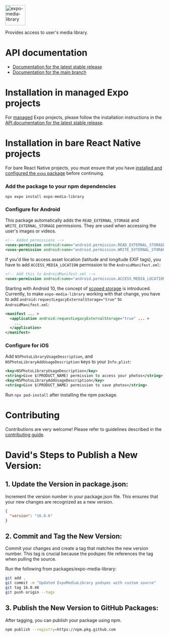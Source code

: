 <p>
  <a href="https://docs.expo.dev/versions/latest/sdk/media-library/">
    <img
      src="../../.github/resources/expo-media-library.svg"
      alt="expo-media-library"
      height="64" />
  </a>
</p>

Provides access to user's media library.

# API documentation

- [Documentation for the latest stable release](https://docs.expo.dev/versions/latest/sdk/media-library/)
- [Documentation for the main branch](https://docs.expo.dev/versions/unversioned/sdk/media-library/)

# Installation in managed Expo projects

For [managed](https://docs.expo.dev/archive/managed-vs-bare/) Expo projects, please follow the installation instructions in the [API documentation for the latest stable release](https://docs.expo.dev/versions/latest/sdk/media-library/).

# Installation in bare React Native projects

For bare React Native projects, you must ensure that you have [installed and configured the `expo` package](https://docs.expo.dev/bare/installing-expo-modules/) before continuing.

### Add the package to your npm dependencies

```
npx expo install expo-media-library
```

### Configure for Android

This package automatically adds the `READ_EXTERNAL_STORAGE` and `WRITE_EXTERNAL_STORAGE` permissions. They are used when accessing the user's images or videos.

```xml
<!-- Added permissions -->
<uses-permission android:name="android.permission.READ_EXTERNAL_STORAGE" />
<uses-permission android:name="android.permission.WRITE_EXTERNAL_STORAGE" />
```

If you'd like to access asset location (latitude and longitude EXIF tags), you have to add `ACCESS_MEDIA_LOCATION` permission to the `AndroidManifest.xml`:

```xml
<!-- Add this to AndroidManifest.xml -->
<uses-permission android:name="android.permission.ACCESS_MEDIA_LOCATION" />
```

Starting with Android 10, the concept of [scoped storage](https://developer.android.com/training/data-storage#scoped-storage) is introduced. Currently, to make `expo-media-library` working with that change, you have to add `android:requestLegacyExternalStorage="true"` to `AndroidManifest.xml`:

```xml
<manifest ... >
  <application android:requestLegacyExternalStorage="true" ... >
    ...
  </application>
</manifest>
```

### Configure for iOS

Add `NSPhotoLibraryUsageDescription`, and `NSPhotoLibraryAddUsageDescription` keys to your `Info.plist`:

```xml
<key>NSPhotoLibraryUsageDescription</key>
<string>Give $(PRODUCT_NAME) permission to access your photos</string>
<key>NSPhotoLibraryAddUsageDescription</key>
<string>Give $(PRODUCT_NAME) permission to save photos</string>
```

Run `npx pod-install` after installing the npm package.

# Contributing

Contributions are very welcome! Please refer to guidelines described in the [contributing guide](https://github.com/expo/expo#contributing).

# David's Steps to Publish a New Version:

## 1. Update the Version in package.json:

Increment the version number in your package.json file. This ensures that your new changes are recognized as a new version.

```json
{
  "version": "16.0.6"
}
```

## 2. Commit and Tag the New Version:

Commit your changes and create a tag that matches the new version number. This tag is crucial because the podspec file references the tag when pulling the source.

Run the following from packages/expo-media-library:

```bash
git add .
git commit -m "Updated ExpoMediaLibrary podspec with custom source"
git tag 16.0.46
git push origin --tags
```

## 3. Publish the New Version to GitHub Packages:

After tagging, you can publish your package using npm.

```bash
npm publish --registry=https://npm.pkg.github.com
```
